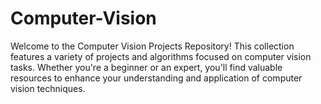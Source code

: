 # Computer-Vision
Welcome to the Computer Vision Projects Repository! This collection features a variety of projects and algorithms focused on computer vision tasks. Whether you're a beginner or an expert, you'll find valuable resources to enhance your understanding and application of computer vision techniques.
